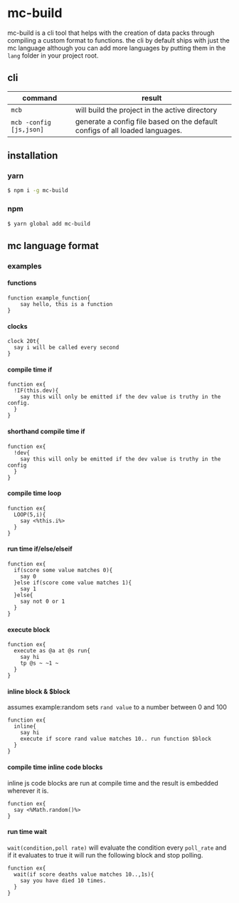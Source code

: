 # mc-build

mc-build is a cli tool that helps with the creation of data packs through compiling a custom format to functions. the cli by default ships with just the mc language although you can add more languages by putting them in the `lang` folder in your project root.


## cli
|command | result|
|--------|-------|
|`mcb` | will build the project in the active directory|
|`mcb -config [js,json]` | generate a config file based on the default configs of all loaded languages. |

## installation

### yarn
```bash
$ npm i -g mc-build
```

### npm
```bash
$ yarn global add mc-build
```

## mc language format

### examples

#### functions
```mcfunction
function example_function{
    say hello, this is a function
}
```
#### clocks
```
clock 20t{
  say i will be called every second
}
```

#### compile time if
```
function ex{
  !IF(this.dev){
    say this will only be emitted if the dev value is truthy in the config.
  }
}
```

#### shorthand compile time if
```
function ex{
  !dev{
    say this will only be emitted if the dev value is truthy in the config
  }
}
```

#### compile time loop
```
function ex{
  LOOP(5,i){
    say <%this.i%>
  }
}
```

#### run time if/else/elseif
```
function ex{
  if(score some value matches 0){
    say 0
  }else if(score come value matches 1){
    say 1
  }else{
    say not 0 or 1
  }
}
```

#### execute block
```
function ex{
  execute as @a at @s run{
    say hi
    tp @s ~ ~1 ~
  }
}
```

#### inline block & $block
assumes example:random sets `rand value` to a number between 0 and 100
```
function ex{
  inline{
    say hi
    execute if score rand value matches 10.. run function $block
  }
}
```

#### compile time inline code blocks
inline js code blocks are run at compile time and the result is embedded wherever it is.
```
function ex{
  say <%Math.random()%>
}
```

#### run time wait
`wait(condition,poll rate)` will evaluate the condition every `poll_rate` and if it evaluates to true it will run the following block and stop polling.
```
function ex{
  wait(if score deaths value matches 10..,1s){
    say you have died 10 times.
  }
}
```
